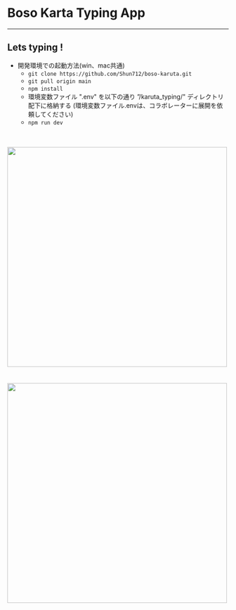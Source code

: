 # Boso Karta Typing App
---
## Lets typing !

- 開発環境での起動方法(win、mac共通)
  - `git clone https://github.com/Shun712/boso-karuta.git`
  - `git pull origin main`
  - `npm install`
  - 環境変数ファイル ".env" を以下の通り ”/karuta_typing/" ディレクトリ配下に格納する (環境変数ファイル.envは、コラボレーターに展開を依頼してください)
  - `npm run dev`

<br />
<br />

<div>
  <img width="500" src="https://drive.google.com/uc?id=1ZPYx8JKGLT86PpEX9ltMYxii5O_NNPaD">
</div>
　
<br />
<br />

<div>
  <img width="500" src="https://drive.google.com/uc?id=1KSQ8I82yTA6ffzAWpE5RTgCS4PXPYjHQ">
</div>
